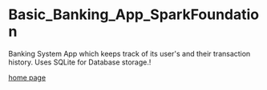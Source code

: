 # Basic_Banking_App_SparkFoundation
Banking System App which keeps track of its user's and their transaction history.
Uses SQLite for Database storage.!




[home page](https://user-images.githubusercontent.com/56485386/159137006-7b39af9d-ecbf-4493-a50c-a8ee44905bfd.jpg)
